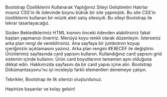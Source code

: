 Bootstrap Özelliklerini Kullanarak Yaptığımız Siteyi Geliştirelim
Hatırlar mısınız CSS'in ilk ödevinde boynu bükük bir site yapmıştık. Bu site CSS'in özelliklerini kullanan bir müzik aleti satış sitesiydi. Bu siteyi Bootstrap ile tekrar tasarlayacağız.

Sizden Beklediklerimiz
HTML kısmını önceki ödevden alabilirsiniz fakat baştan yapmanızı öneririz.
Menüyü koyu renkli olarak düzenleyin. İsterseniz arka plan rengi de verebilirsiniz.
Ana sayfaya bir jumbotron koyup içeriğinizin açıklamasını yazınız.
Arka plan rengini #E9ECEF ile değiştirin.
Ürünlerimiz sayfasında card yapısını kullanın.
Kullandığınız card yapısını grid sistemin içinde kullanın.
Ürün card boyutlarının tamamen aynı olduğuna dikkat edin.
Hakkımızda sayfasını da bir card yapısı içine alın.
Bootstrap Dökümantasyonu'nu iyi inceleyip farklı elementleri denemeye çalışın.


Tebrikler, Bootstrap ile ilk sitenizi oluşturdunuz.

Hepinize başarılar ve kolay gelsin!